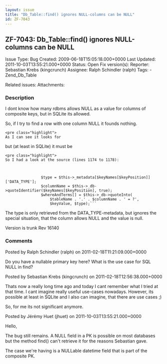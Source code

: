 ```yaml
---
layout: issue
title: "Db_Table::find() ignores NULL-columns can be NULL"
id: ZF-7043
---
```


ZF-7043: Db\_Table::find() ignores NULL-columns can be NULL
-----------------------------------------------------------

 Issue Type: Bug Created: 2009-06-18T15:05:18.000+0000 Last Updated: 2011-10-03T13:55:21.000+0000 Status: Open Fix version(s): 
 Reporter:  Sebastian Krebs (kingcrunch)  Assignee:  Ralph Schindler (ralph)  Tags: - Zend\_Db\_Table
 
 Related issues: 
 Attachments: 
### Description

I dont know how many rdbms allows NULL as a value for columns of composite keys, but in SQLite its allowed.

So, if I try to find a row with one column NULL it founds nothing.

 
    <pre class="highlight">
    As I can see it looks for


but (at least in SQLite) it must be

 
    <pre class="highlight">
    So I had a look at the source (lines 1174 to 1178):


 
                    $type = $this->_metadata[$keyNames[$keyPosition]]['DATA_TYPE'];
                    $columnName = $this->_db->quoteIdentifier($keyNames[$keyPosition], true);
                    $whereAndTerms[] = $this->_db->quoteInto(
                        $tableName . '.' . $columnName . ' = ?',
                        $keyValue, $type);```


The type is only retrieved from the DATA\_TYPE-metadata, but ignores the special situation, that the column allows NULL and the value is null.

Version is trunk Rev 16140

 

 

### Comments

Posted by Ralph Schindler (ralph) on 2011-02-18T11:21:09.000+0000

Do you have a nullable primary key here? What is the use case for SQL NULL in find?

 

 

Posted by Sebastian Krebs (kingcrunch) on 2011-02-18T12:56:38.000+0000

Thats now a really long time ago and today I cant remember what I tried at that time. I cant imagine really useful use-cases nowadays. However, its possible at least in SQLite and I also can imagine, that there are use cases ;)

So, for me its not significant anymore.

 

 

Posted by Jérémy Huet (jhuet) on 2011-10-03T13:55:21.000+0000

Hello,

The bug still remains. A NULL field in a PK is possible on most databases but the method find() can't retrieve it for the reasons Sebastian gave.

The case we're having is a NULLable datetime field that is part of the composite PK.

 

 